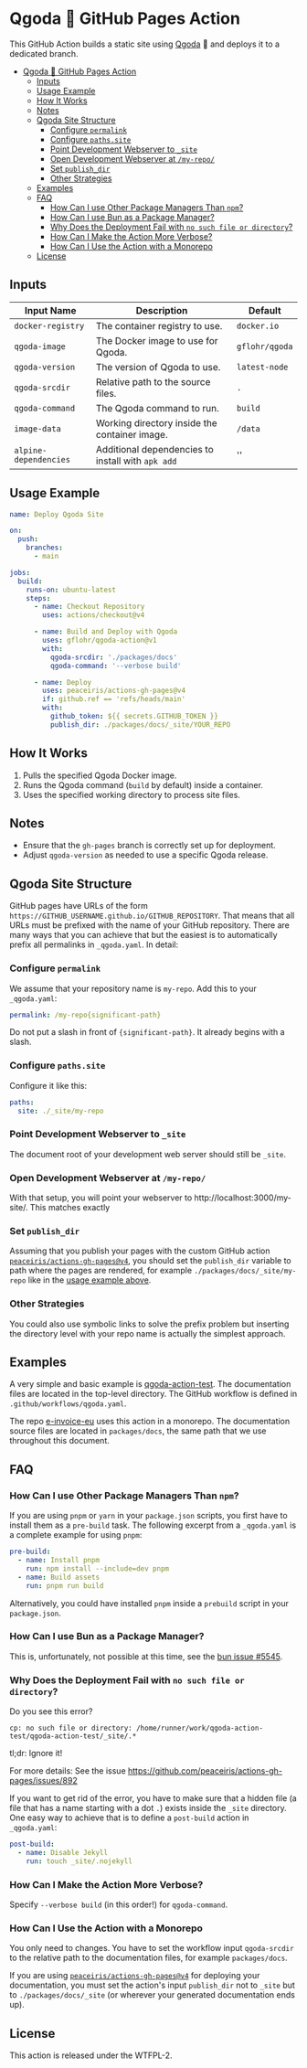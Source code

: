 # Qgoda 🍓 GitHub Pages Action

This GitHub Action builds a static site using [Qgoda](https://www.qgoda.net/)
🍓 and deploys it to a dedicated branch.

- [Qgoda 🍓 GitHub Pages Action](#qgoda--github-pages-action)
  - [Inputs](#inputs)
  - [Usage Example](#usage-example)
  - [How It Works](#how-it-works)
  - [Notes](#notes)
  - [Qgoda Site Structure](#qgoda-site-structure)
    - [Configure `permalink`](#configure-permalink)
    - [Configure `paths.site`](#configure-pathssite)
    - [Point Development Webserver to `_site`](#point-development-webserver-to-_site)
    - [Open Development Webserver at `/my-repo/`](#open-development-webserver-at-my-repo)
    - [Set `publish_dir`](#set-publish_dir)
    - [Other Strategies](#other-strategies)
  - [Examples](#examples)
  - [FAQ](#faq)
    - [How Can I use Other Package Managers Than `npm`?](#how-can-i-use-other-package-managers-than-npm)
    - [How Can I use Bun as a Package Manager?](#how-can-i-use-bun-as-a-package-manager)
    - [Why Does the Deployment Fail with `no such file or directory`?](#why-does-the-deployment-fail-with-no-such-file-or-directory)
    - [How Can I Make the Action More Verbose?](#how-can-i-make-the-action-more-verbose)
    - [How Can I Use the Action with a Monorepo](#how-can-i-use-the-action-with-a-monorepo)
  - [License](#license)

## Inputs

| Input Name       | Description                                  | Default        |
|-----------------|-----------------------------------------------|----------------|
| `docker-registry` | The container registry to use.              | `docker.io`    |
| `qgoda-image`   | The Docker image to use for Qgoda.            | `gflohr/qgoda` |
| `qgoda-version` | The version of Qgoda to use.                  | `latest-node`  |
| `qgoda-srcdir`  | Relative path to the source files.            | `.`            |
| `qgoda-command` | The Qgoda command to run.                     | `build`        |
| `image-data`    | Working directory inside the container image. | `/data`        |
| `alpine-dependencies` | Additional dependencies to install with `apk add` | ''   |

## Usage Example

```yaml
name: Deploy Qgoda Site

on:
  push:
    branches:
      - main

jobs:
  build:
    runs-on: ubuntu-latest
    steps:
      - name: Checkout Repository
        uses: actions/checkout@v4

      - name: Build and Deploy with Qgoda
        uses: gflohr/qgoda-action@v1
        with:
          qgoda-srcdir: './packages/docs'
          qgoda-command: '--verbose build'

      - name: Deploy
        uses: peaceiris/actions-gh-pages@v4
        if: github.ref == 'refs/heads/main'
        with:
          github_token: ${{ secrets.GITHUB_TOKEN }}
          publish_dir: ./packages/docs/_site/YOUR_REPO
```

## How It Works
1. Pulls the specified Qgoda Docker image.
2. Runs the Qgoda command (`build` by default) inside a container.
3. Uses the specified working directory to process site files.

## Notes
- Ensure that the `gh-pages` branch is correctly set up for deployment.
- Adjust `qgoda-version` as needed to use a specific Qgoda release.

## Qgoda Site Structure

GitHub pages have URLs of the form
`https://GITHUB_USERNAME.github.io/GITHUB_REPOSITORY`.  That means that all
URLs must be prefixed with the name of your GitHub repository.  There are
many ways that you can achieve that but the easiest is to automatically
prefix all permalinks in `_qgoda.yaml`. In detail:

### Configure `permalink`

We assume that your repository name is `my-repo`. Add this to your `_qgoda.yaml`:

```yaml
permalink: /my-repo{significant-path}
```

Do not put a slash in front of `{significant-path}`. It already begins with a
slash.

### Configure `paths.site`

Configure it like this:

```yaml
paths:
  site: ./_site/my-repo
```

### Point Development Webserver to `_site`

The document root of your development web server should still be `_site`.

### Open Development Webserver at `/my-repo/`

With that setup, you will point your webserver to
http://localhost:3000/my-site/.  This matches exactly 

### Set `publish_dir`

Assuming that you publish your pages with the custom GitHub action
[`peaceiris/actions-gh-pages@v4`](https://github.com/peaceiris/actions-gh-pages),
you should set the `publish_dir` variable to path where the pages are
rendered, for example `./packages/docs/_site/my-repo` like in the
[usage example above](#usage_example).

### Other Strategies

You could also use symbolic links to solve the prefix problem but inserting
the directory level with your repo name is actually the simplest approach.

## Examples

A very simple and basic example is
[qgoda-action-test](https://github.com/gflohr/qgoda-action-test). The
documentation files are located in the top-level directory.  The GitHub
workflow is defined in `.github/workflows/qgoda.yaml`.

The repo [e-invoice-eu](https://github.com/gflohr/e-invoice-eu) uses this
action in a monorepo. The documentation source files are located in
`packages/docs`, the same path that we use throughout this document.

## FAQ

### How Can I use Other Package Managers Than `npm`?

If you are using `pnpm` or `yarn` in your `package.json` scripts, you first
have to install them as a `pre-build` task. The following excerpt from a
`_qgoda.yaml` is a complete example for using `pnpm`:

```yaml
pre-build:
  - name: Install pnpm
    run: npm install --include=dev pnpm
  - name: Build assets
    run: pnpm run build
```

Alternatively, you could have installed `pnpm` inside a `prebuild` script in
your `package.json`.

### How Can I use Bun as a Package Manager?

This is, unfortunately, not possible at this time, see the [bun
issue #5545](https://github.com/oven-sh/bun/issues/5545).

### Why Does the Deployment Fail with `no such file or directory`?

Do you see this error?

```
cp: no such file or directory: /home/runner/work/qgoda-action-test/qgoda-action-test/_site/.*
```

tl;dr: Ignore it!

For more details: See the issue https://github.com/peaceiris/actions-gh-pages/issues/892

If you want to get rid of the error, you have to make sure that a hidden file
(a file that has a name starting with a dot `.`) exists inside the `_site`
directory. One easy way to achieve that is to define a `post-build` action
in `_qgoda.yaml`:

```yaml
post-build:
  - name: Disable Jekyll
    run: touch _site/.nojekyll
```

### How Can I Make the Action More Verbose?

Specify `--verbose build` (in this order!) for `qgoda-command`.

### How Can I Use the Action with a Monorepo

You only need to changes. You have to set the workflow input `qgoda-srcdir`
to the relative path to the documentation files, for example `packages/docs`.

If you are using
[`peaceiris/actions-gh-pages@v4`](https://github.com/peaceiris/actions-gh-pages)
for deploying your documentation, you must set the action's input `publish_dir`
not to `_site` but to `./packages/docs/_site` (or wherever your generated
documentation ends up).

## License

This action is released under the WTFPL-2.

